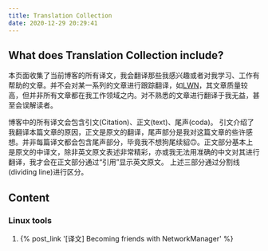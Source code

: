 ```yaml
---
title: Translation Collection
date: 2020-12-29 20:29:41
---
```


## What does Translation Collection include?
本页面收集了当前博客的所有译文，我会翻译那些我感兴趣或者对我学习、工作有帮助的文章。并不会对某一系列的文章进行跟踪翻译，如[LWN](https://lwn.net/Archives/)，其文章质量较高，但并非所有文章都在我工作领域之内。对不熟悉的文章进行翻译于我无益，甚至会误解读者。

博客中的所有译文会包含引文(Citation)、正文(text)、尾声(coda)。
引文介绍了我翻译本篇文章的原因，正文是原文的翻译，尾声部分是我对这篇文章的些许感想。并非每篇译文都会包含尾声部分，毕竟我不想狗尾续貂🙃。正文部分基本上是原文的中译文，除非英文原文表述非常精彩，亦或我无法用准确的中文对其进行翻译，我才会在正文部分通过“引用”显示英文原文。
上述三部分通过分割线(dividing line)进行区分。

## Content

### Linux tools
1. {% post_link '[译文] Becoming friends with NetworkManager' %}